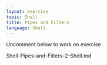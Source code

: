 ```yaml
---
layout: exercise
topic: Shell
title: Pipes and Filters 
language: Shell
---
```

Uncomment below to work on exercise

<!--

#### Redirecting to the same file is risky
 
Make sure you have a file `lengths.txt` from the homework,
or you can re-create it using nano and the lines:

```
2
6
10
19
22
```
First, let's make a copy of `lengths.txt`:

`cp lengths.txt lengthsbkp.txt`

Then let's do something we normally would NOT do
and look at the results:

  ~~~
  $ sort -n lengths.txt > lengths.txt
  $ cat lengths.txt
    2
    6
    10
    19
    22
  ~~~
 
  This overwrites your working file `lengths.txt` forever 
  and without any warnings! In general NEVER redirect 
  a file to the same file.

#### What Does `>>` Mean?
  We have seen the use of `>`, but there is a similar operator `>>` which works slightly differently.
  By using the `echo` command to print strings, test the two commands below to reveal the difference   between the two operators:
 
  ~~~
  $ echo hello > testfile01.txt
  ~~~
 
  and:
 
  ~~~
  $ echo hello >> testfile02.txt
  ~~~

  *HINT: run each command more than once*

#### appending
Consider the file `data-shell/data/animals.txt`.
After these commands, select the answer that
corresponds to the file `animalsUpd.txt`:

~~~
$ head -n 3 animals.txt > animalsUpd.txt
$ tail -n 2 animals.txt >> animalsUpd.txt
~~~

1. The first three lines of `animals.txt`
2. The last two lines of `animals.txt`
3. The first three lines and the last two lines of `animals.txt`
4. The second and third lines of `animals.txt`

#### Solution
Option 3 is correct. 
For option 1 to be correct we would only run the `head` command.
For option 2 to be correct we would only run the `tail` command.
For option 4 to be correct we would have to pipe the output of `head` into `tail -2` by doing `head -3 animals.txt | tail -2 > animalsUpd.txt`
 
#### Piping Commands Together
 
  In our current directory (or any directory with several files), 
  we want to find the 3 files 
  which have the least number of
  lines. Which command listed below would work?
 
  1. `wc -l * > sort -n > head -n 3`
  2. `wc -l * | sort -n | head -n 1-3`
  3. `wc -l * | head -n 3 | sort -n`
  4. `wc -l * | sort -n | head -n 3`
 
#### Pipe Construction
 
  For the file `animals.txt` from the [previous exercise]({{ site.baseurl }}/data/animals.txt), enter the command:
 
  ~~~
  $ cut -d , -f 2 animals.txt
  ~~~
  
  `cut` uses the `-d` flag to separate each line by comma, and the `-f` flag
  to print the second field in each line. You should
  get the following output:
 
  ~~~
  deer
  rabbit
  raccoon
  rabbit
  deer
  fox
  rabbit
  bear
  ~~~
 
  What other command(s) could be added to the above `cut` command creating a
  pipeline to list all the animals the file contains without any duplicates 
  in their names?

#### Which Pipe?
 
  The file `animals.txt` contains 8 lines of data formatted as follows:
 
  ~~~
  2012-11-05,deer
  2012-11-05,rabbit
  2012-11-05,raccoon
  2012-11-06,rabbit
  ...
  ~~~
 
  Assuming your current directory is `data-shell/data/`,
  what command would you use to produce a table that shows
  the total count of each type of animal in the file?
 
  1.  `grep {deer, rabbit, raccoon, deer, fox, bear} animals.txt | wc -l`
  2.  `sort animals.txt | uniq -c`
  3.  `sort -t, -k2,2 animals.txt | uniq -c`
  4.  `cut -d, -f 2 animals.txt | uniq -c`
  5.  `cut -d, -f 2 animals.txt | sort | uniq -c`
  6.  `cut -d, -f 2 animals.txt | sort | uniq -c | wc -l`
 
#### Removing Unneeded Files
 
  Suppose you want to delete your processed data files, and only keep
  your raw files and processing script to save storage.
  The raw files end in `.dat` and the processed files end in `.txt`.
  Which of the following would remove all the processed data files,
  and *only* the processed data files?
 
  1. `rm ?.txt`
  2. `rm *.txt`
  3. `rm * .txt`
  4. `rm *.*`
  
  -->
 
Shell-Pipes-and-Filters-2-Shell.md